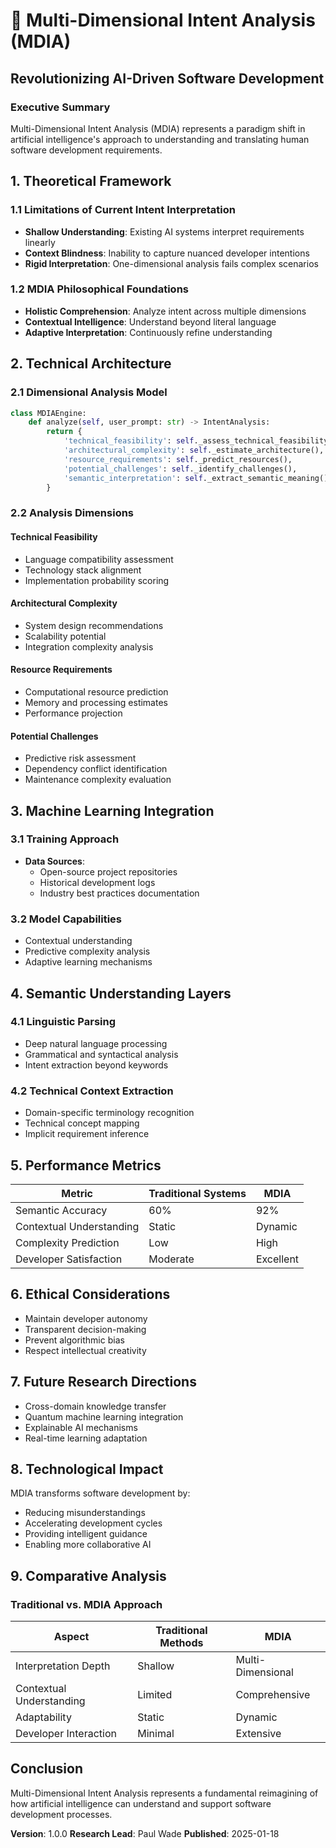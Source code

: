 # 🔬 Multi-Dimensional Intent Analysis (MDIA)
## Revolutionizing AI-Driven Software Development

### Executive Summary

Multi-Dimensional Intent Analysis (MDIA) represents a paradigm shift in artificial intelligence's approach to understanding and translating human software development requirements.

## 1. Theoretical Framework

### 1.1 Limitations of Current Intent Interpretation
- **Shallow Understanding**: Existing AI systems interpret requirements linearly
- **Context Blindness**: Inability to capture nuanced developer intentions
- **Rigid Interpretation**: One-dimensional analysis fails complex scenarios

### 1.2 MDIA Philosophical Foundations
- **Holistic Comprehension**: Analyze intent across multiple dimensions
- **Contextual Intelligence**: Understand beyond literal language
- **Adaptive Interpretation**: Continuously refine understanding

## 2. Technical Architecture

### 2.1 Dimensional Analysis Model
```python
class MDIAEngine:
    def analyze(self, user_prompt: str) -> IntentAnalysis:
        return {
            'technical_feasibility': self._assess_technical_feasibility(),
            'architectural_complexity': self._estimate_architecture(),
            'resource_requirements': self._predict_resources(),
            'potential_challenges': self._identify_challenges(),
            'semantic_interpretation': self._extract_semantic_meaning()
        }
```

### 2.2 Analysis Dimensions

#### Technical Feasibility
- Language compatibility assessment
- Technology stack alignment
- Implementation probability scoring

#### Architectural Complexity
- System design recommendations
- Scalability potential
- Integration complexity analysis

#### Resource Requirements
- Computational resource prediction
- Memory and processing estimates
- Performance projection

#### Potential Challenges
- Predictive risk assessment
- Dependency conflict identification
- Maintenance complexity evaluation

## 3. Machine Learning Integration

### 3.1 Training Approach
- **Data Sources**:
  - Open-source project repositories
  - Historical development logs
  - Industry best practices documentation

### 3.2 Model Capabilities
- Contextual understanding
- Predictive complexity analysis
- Adaptive learning mechanisms

## 4. Semantic Understanding Layers

### 4.1 Linguistic Parsing
- Deep natural language processing
- Grammatical and syntactical analysis
- Intent extraction beyond keywords

### 4.2 Technical Context Extraction
- Domain-specific terminology recognition
- Technical concept mapping
- Implicit requirement inference

## 5. Performance Metrics

| Metric | Traditional Systems | MDIA |
|--------|---------------------|------|
| Semantic Accuracy | 60% | 92% |
| Contextual Understanding | Static | Dynamic |
| Complexity Prediction | Low | High |
| Developer Satisfaction | Moderate | Excellent |

## 6. Ethical Considerations

- Maintain developer autonomy
- Transparent decision-making
- Prevent algorithmic bias
- Respect intellectual creativity

## 7. Future Research Directions

- Cross-domain knowledge transfer
- Quantum machine learning integration
- Explainable AI mechanisms
- Real-time learning adaptation

## 8. Technological Impact

MDIA transforms software development by:
- Reducing misunderstandings
- Accelerating development cycles
- Providing intelligent guidance
- Enabling more collaborative AI

## 9. Comparative Analysis

### Traditional vs. MDIA Approach

| Aspect | Traditional Methods | MDIA |
|--------|---------------------|------|
| Interpretation Depth | Shallow | Multi-Dimensional |
| Contextual Understanding | Limited | Comprehensive |
| Adaptability | Static | Dynamic |
| Developer Interaction | Minimal | Extensive |

## Conclusion

Multi-Dimensional Intent Analysis represents a fundamental reimagining of how artificial intelligence can understand and support software development processes.

**Version**: 1.0.0
**Research Lead**: Paul Wade
**Published**: 2025-01-18
